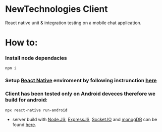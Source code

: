 # NewTechnologies Client
React native unit &amp; integration testing on a mobile chat application.

# How to:

### Install node dependacies

```
npm i
```

### Setup [React Native](https://facebook.github.io/react-native/) enviroment by following instrunction [here](https://facebook.github.io/react-native/docs/getting-started)

### Client has been tested only on Android deveces therefore we build for android:
```
npx react-native run-android
```



* server build with [Node.JS](https://nodejs.org/en/), [ExpressJS](https://expressjs.com/), [Socket.IO](https://socket.io/) and [monogDB](https://www.mongodb.com/) can be found [here](https://github.com/OleksandrGudenko/NewTechnologiesBackEnd).
